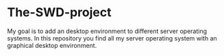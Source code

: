 # The-SWD-project
My goal is to add an desktop environment to different server operating systems. In this repository you find all my server operating system with an graphical desktop environment.
